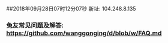 ##2018年09月28日07时12分07秒 新址: 104.248.8.135
### 兔友常见问题及解答: https://github.com/wanggonging/d/blob/w/FAQ.md
